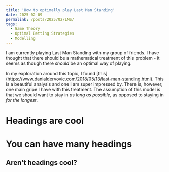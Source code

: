 ```yaml
---
title: 'How to optimally play Last Man Standing'
date: 2025-02-09
permalink: /posts/2025/02/LMS/
tags:
  - Game Theory
  - Optimal Betting Strategies
  - Modelling
---
```


I am currently playing Last Man Standing with my group of friends. I have thought that there should be a mathematical treatment of this problem - it seems as though there _should_ be an optimal way of playing.

In my exploration around this topic, I found [this] (https://www.danialdervovic.com/2018/05/13/last-man-standing.html). This is a beautiful analysis and one I am super impressed by. There is, however, one main gripe I have with this treatment. The assumption of this model is that we should want to stay in _as long as possible_, as opposed to staying in _for the longest_. 



Headings are cool
======

You can have many headings
======

Aren't headings cool?
------